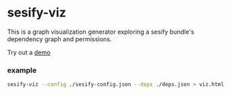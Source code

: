 # sesify-viz

This is a graph visualization generator exploring a sesify bundle's dependency graph and permissions.

Try out a [demo](https://lavamoat.github.io/sesify-viz/dist/index.html) 

### example

```bash
sesify-viz --config ./sesify-config.json --deps ./deps.json > viz.html
```
